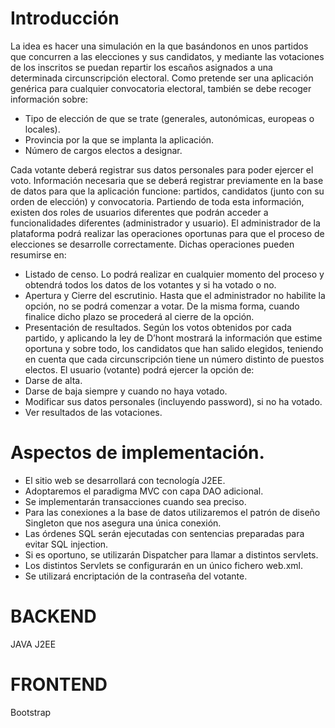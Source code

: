 # Introducción
La idea es hacer una simulación en la que basándonos en unos partidos que concurren a las
elecciones y sus candidatos, y mediante las votaciones de los inscritos se puedan repartir los
escaños asignados a una determinada circunscripción electoral.
Como pretende ser una aplicación genérica para cualquier convocatoria electoral, también se
debe recoger información sobre:
* Tipo de elección de que se trate (generales, autonómicas, europeas o locales).
* Provincia por la que se implanta la aplicación.
* Número de cargos electos a designar.

Cada votante deberá registrar sus datos personales para poder ejercer el voto.
Información necesaria que se deberá registrar previamente en la base de datos para que la
aplicación funcione: partidos, candidatos (junto con su orden de elección) y convocatoria.
Partiendo de toda esta información, existen dos roles de usuarios diferentes que podrán acceder
a funcionalidades diferentes (administrador y usuario).
El administrador de la plataforma podrá realizar las operaciones oportunas para que el proceso
de elecciones se desarrolle correctamente. Dichas operaciones pueden resumirse en:
* Listado de censo.
Lo podrá realizar en cualquier momento del proceso y obtendrá todos los datos de los
votantes y si ha votado o no.
* Apertura y Cierre del escrutinio.
Hasta que el administrador no habilite la opción, no se podrá comenzar a votar. De la
misma forma, cuando finalice dicho plazo se procederá al cierre de la opción.
* Presentación de resultados.
Según los votos obtenidos por cada partido, y aplicando la ley de D’hont mostrará la
información que estime oportuna y sobre todo, los candidatos que han salido elegidos,
teniendo en cuenta que cada circunscripción tiene un número distinto de puestos
electos.
El usuario (votante) podrá ejercer la opción de:
* Darse de alta.
* Darse de baja siempre y cuando no haya votado.
* Modificar sus datos personales (incluyendo password), si no ha votado.
* Ver resultados de las votaciones.

# Aspectos de implementación.
* El sitio web se desarrollará con tecnología J2EE.
* Adoptaremos el paradigma MVC con capa DAO adicional.
* Se implementarán transacciones cuando sea preciso.
* Para las conexiones a la base de datos utilizaremos el patrón de diseño Singleton que
nos asegura una única conexión.
* Las órdenes SQL serán ejecutadas con sentencias preparadas para evitar SQL
injection.
* Si es oportuno, se utilizarán Dispatcher para llamar a distintos servlets.
* Los distintos Servlets se configurarán en un único fichero web.xml.
* Se utilizará encriptación de la contraseña del votante.

# BACKEND
JAVA J2EE
# FRONTEND
Bootstrap
